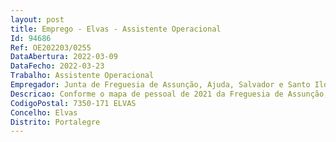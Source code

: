 ```yaml
--- 
layout: post
title: Emprego - Elvas - Assistente Operacional
Id: 94686
Ref: OE202203/0255
DataAbertura: 2022-03-09
DataFecho: 2022-03-23
Trabalho: Assistente Operacional
Empregador: Junta de Freguesia de Assunção, Ajuda, Salvador e Santo Ildefonso
Descricao: Conforme o mapa de pessoal de 2021 da Freguesia de Assunção, Ajuda, Salvador e Santo Ildefonso, aprovado pela Assembleia de Freguesia, na sua sessão de 27 de Dezembro de 2021 e pela Junta de Freguesia, em reunião de 16 de novembro de 2021.
CodigoPostal: 7350-171 ELVAS
Concelho: Elvas
Distrito: Portalegre
--- 
```


